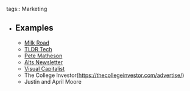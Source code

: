 tags:: Marketing

- ## Examples
	- [Milk Road](https://milkroad.com/advertise)
	- [TLDR Tech](https://tldr.tech/tech/advertise)
	- [Pete Matheson](https://www.petematheson.com/media-kit/)
	- [Alts Newsletter](https://alts.co/sponsorships/)
	- [Visual Capitalist](https://www.visualcapitalist.com/advertise/)
	- The College Investor(https://thecollegeinvestor.com/advertise/)
	- Justin and April Moore
